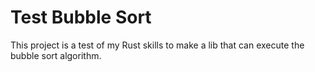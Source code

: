 # Test Bubble Sort

This project is a test of my Rust skills to make a lib that can execute the bubble sort algorithm.
